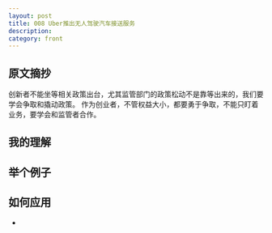 ```yaml
---
layout: post
title: 008 Uber推出无人驾驶汽车接送服务
description: 
category: front
---
```


## 原文摘抄

创新者不能坐等相关政策出台，尤其监管部门的政策松动不是靠等出来的，我们要学会争取和撬动政策。
作为创业者，不管权益大小，都要勇于争取，不能只盯着业务，要学会和监管者合作。

## 我的理解


## 举个例子


## 如何应用
- 



